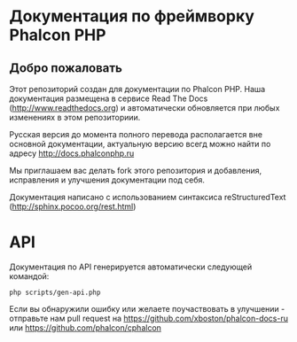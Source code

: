 # Документация по фреймворку Phalcon PHP 

## Добро пожаловать

Этот репозиторий создан для документации по Phalcon PHP. Наша документация размещена в сервисе
Read The Docs (http://www.readthedocs.org) и автоматически обновляется при любых изменениях в этом репозиториии.

Русская версия до момента полного перевода располагается вне основной документации, актуальную версию всегд можно
найти по адресу http://docs.phalconphp.ru

Мы приглашаем вас делать fork этого репозитория и добавления, исправления и улучшения документации под себя.

Документация написано с использованием синтаксиса reStructuredText (http://sphinx.pocoo.org/rest.html)

# API
Документация по API генерируется автоматически следующей командой:

    php scripts/gen-api.php

Если вы обнаружили ошибку или желаете поучаствовать в улучшении - отправьте нам pull request на https://github.com/xboston/phalcon-docs-ru или https://github.com/phalcon/cphalcon

